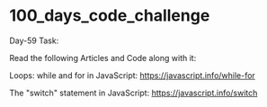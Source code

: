 # 100_days_code_challenge

Day-59 Task:

Read the following Articles and Code along with it:

Loops: while and for in JavaScript: https://javascript.info/while-for

The "switch" statement in JavaScript: https://javascript.info/switch
